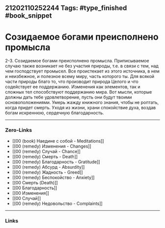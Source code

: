21202110252244
Tags: #type_finished #book_snippet 
---
# Созидаемое богами преисполнено промысла

 2-3. Созидаемое богами преисполнено промысла. Приписываемое случаю также возникает не без участия природы, т.е. в связи с тем, над чем господствует промысел. Все проистекает из этого источника, в нем и неизбежное, и полезное всему миру, часть которого ты. Для всякой части природы благо то, что производит природа Целого и что содействует ее поддержанию. Изменения как элементов, так и сложных тел способствуют поддержанию мира.  Вот мысли, которые должны дать тебе удовлетворение, пусть они будут твоими основоположениями. Умерь жажду книжного знания, чтобы не роптать, когда придет смерть. Уходя из жизни, храни спокойствие духа, воздав богам искреннюю, сердечную благодарность. 

---
### Zero-Links
 - [[00 (book) Наедине с собой - Meditations]]
 - [[00 (remedy) Изменения - Changes]]
 - [[00 (remedy) Случай - Chance]]
 - [[00 (remedy) Смерть - Death]]
 - [[00 (remedy) Благодарность - Gratitude]]
 - [[00 (remedy) Абсурд - Absurdity]]
 - [[00 (remedy) Жадность - Greed]]
 - [[00 (remedy) Беспокойство - Anxiety]]
 - [[00 Смерть (Death)]]
 - [[00 Благодарность]]
 - [[00 Изменения]]
 - [[00 Случай]]
 - [[00 (remedy) Недовольство - Complaints]]
---
### Links
